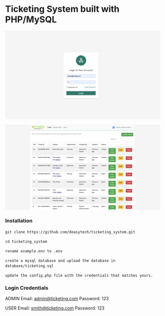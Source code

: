 # Ticketing System built with PHP/MySQL


![login screen](https://github.com/deasytech/ticketing_system/blob/main/images/login-screen.png)

![ticketing screen](https://github.com/deasytech/ticketing_system/blob/main/images/ticketing-screen.png)

### Installation
`git clone https://github.com/deasytech/ticketing_system.git`

`cd ticketing_system`

`rename example.env to .env`

`create a mysql database and upload the database in database/ticketing.sql`

`update the config.php file with the credentials that matches yours.`

### Login Credentials

ADMIN
Email: admin@ticketing.com
Password: 123

USER
Email: smith@ticketing.com
Password: 123

